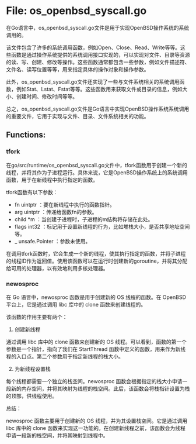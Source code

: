 # File: os_openbsd_syscall.go

在Go语言中，os_openbsd_syscall.go文件是用于实现OpenBSD操作系统的系统调用的。

该文件包含了许多的系统调用函数，例如Open、Close、Read、Write等等。这些函数是通过操作系统提供的系统调用接口实现的，可以实现对文件、目录等资源的读、写、创建、修改等操作。这些函数通常都包含一些参数，例如文件描述符、文件名、读写位置等等，用来指定具体的操作对象和操作参数。

此外，os_openbsd_syscall.go文件还实现了一些与文件系统相关的系统调用函数，例如Stat、Lstat、Fstat等等。这些函数用来获取文件或目录的信息，例如大小、创建时间、修改时间等等。

总之，os_openbsd_syscall.go文件是Go语言中实现OpenBSD操作系统系统调用的重要文件，它用于实现与文件、目录、文件系统相关的功能。

## Functions:

### tfork

在go/src/runtime/os_openbsd_syscall.go文件中，tfork函数用于创建一个新的线程，并将其作为子进程运行。具体来说，它是OpenBSD操作系统上的系统调用函数，用于在新线程中执行指定的函数。

tfork函数有以下参数：

- fn uintptr ：要在新线程中执行的函数指针。
- arg uintptr ：传递给函数fn的参数。
- child *m ：当创建子进程时，子进程的m结构将存储在此处。
- flags int32 ：标记用于设置新线程的行为，比如堆栈大小，是否共享地址空间等。
- _ unsafe.Pointer ：参数未使用。

在调用tfork函数时，它会生成一个新的线程，使其执行指定的函数，并将子进程的线程ID作为返回值。使用该函数可以在运行时创建新的goroutine，并将其分配给可用的处理器，以有效地利用多核处理器。



### newosproc

在 Go 语言中，newosproc 函数是用于创建新的 OS 线程的函数。在 OpenBSD 平台上，它是通过调用 libc 库中的 clone 函数来创建线程的。

该函数的作用主要有两个：

1. 创建新线程

通过调用 libc 库中的 clone 函数来创建新的 OS 线程。可以看到，函数的第一个参数是一个指针，指向了我们在 StartThread 函数中定义的函数，用来作为新线程的入口点。第二个参数用于指定新线程的栈大小。

2. 为新线程设置栈

每个线程都需要一个独立的栈空间。newosproc 函数会根据指定的栈大小申请一段新的内存空间，并将其映射为线程的栈空间。此后，该函数会将栈指针设置为栈的顶部，供线程使用。

总结：

newosproc 函数主要用于创建新的 OS 线程，并为其设置栈空间。它是通过调用 libc 库中的 clone 函数来实现这一功能的。在创建新线程之前，该函数会为线程申请一段新的栈空间，并将其映射到线程中。



